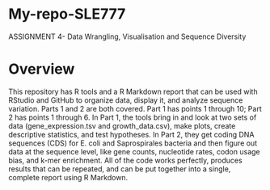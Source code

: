 # My-repo-SLE777
ASSIGNMENT 4- Data Wrangling, Visualisation and Sequence Diversity

# Overview
This repository has R tools and a R Markdown report that can be used with RStudio and GitHub to organize data, display it, and analyze sequence variation.  Parts 1 and 2 are both covered. Part 1 has points 1 through 10; Part 2 has points 1 through 6.  In Part 1, the tools bring in and look at two sets of data (gene_expression.tsv and growth_data.csv), make plots, create descriptive statistics, and test hypotheses.  In Part 2, they get coding DNA sequences (CDS) for E. coli and Saprospirales bacteria and then figure out data at the sequence level, like gene counts, nucleotide rates, codon usage bias, and k-mer enrichment.  All of the code works perfectly, produces results that can be repeated, and can be put together into a single, complete report using R Markdown.

